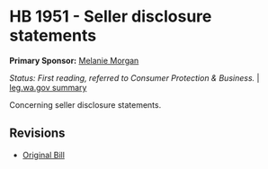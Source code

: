 # HB 1951 - Seller disclosure statements
**Primary Sponsor:** [Melanie Morgan](/person/leg/morgan_me.md)

*Status: First reading, referred to Consumer Protection & Business.* | [leg.wa.gov summary](https://app.leg.wa.gov/billsummary?BillNumber=1951&Year=2021)

Concerning seller disclosure statements.

## Revisions
* [Original Bill](1/)